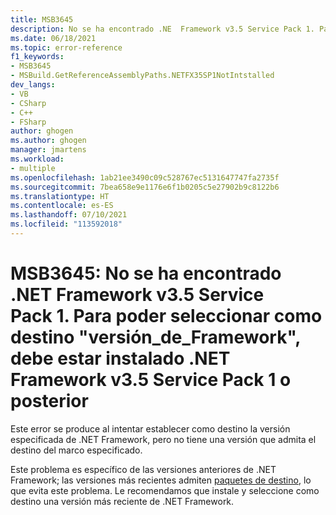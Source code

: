 ```yaml
---
title: MSB3645
description: No se ha encontrado .NE  Framework v3.5 Service Pack 1. Para poder seleccionar como destino "versión_de_Framework", debe estar instalado .NET Framework v3.5 Service Pack 1 o posterior.
ms.date: 06/18/2021
ms.topic: error-reference
f1_keywords:
- MSB3645
- MSBuild.GetReferenceAssemblyPaths.NETFX35SP1NotIntstalled
dev_langs:
- VB
- CSharp
- C++
- FSharp
author: ghogen
ms.author: ghogen
manager: jmartens
ms.workload:
- multiple
ms.openlocfilehash: 1ab21ee3490c09c528767ec5131647747fa2735f
ms.sourcegitcommit: 7bea658e9e1176e6f1b0205c5e27902b9c8122b6
ms.translationtype: HT
ms.contentlocale: es-ES
ms.lasthandoff: 07/10/2021
ms.locfileid: "113592018"
---
```

# <a name="msb3645-net-framework-v35-service-pack-1-was-not-found-in-order-to-target-framework-version-net-framework-v35-service-pack-1-or-later-must-be-installed"></a>MSB3645: No se ha encontrado .NET Framework v3.5 Service Pack 1. Para poder seleccionar como destino "versión_de_Framework", debe estar instalado .NET Framework v3.5 Service Pack 1 o posterior

Este error se produce al intentar establecer como destino la versión especificada de .NET Framework, pero no tiene una versión que admita el destino del marco especificado.

Este problema es específico de las versiones anteriores de .NET Framework; las versiones más recientes admiten [paquetes de destino](/dotnet/framework/install/guide-for-developers), lo que evita este problema. Le recomendamos que instale y seleccione como destino una versión más reciente de .NET Framework.
